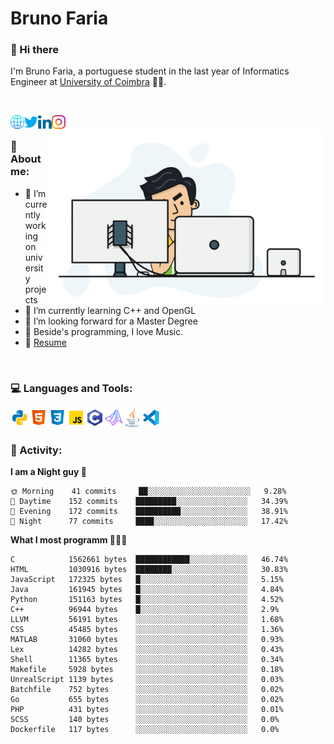 # Bruno Faria

### 👋 Hi there

I'm Bruno Faria, a portuguese student in the last year of Informatics Engineer at [University of Coimbra](uc.pt/en) 👨‍🎓.

<br/>

[<img align="left" width="22px" alt="Website" src="https://github.com/brunofaria1322/brunofaria1322/blob/master/assets/social/global.svg"/>][website]
[<img align="left" width="22px" alt="Twitter" src="https://github.com/brunofaria1322/brunofaria1322/blob/master/assets/social/twitter.svg"/>][twitter]
[<img align="left" width="22px" alt="LinkedIn" src="https://github.com/brunofaria1322/brunofaria1322/blob/master/assets/social/linkedin.svg"/>][linkedin]
[<img align="left" width="22px" alt="Instagram" src="https://github.com/brunofaria1322/brunofaria1322/blob/master/assets/social/instagram.svg"/>][instagram]

<img align="right" height = "280" alt="GIF" src="https://github.com/brunofaria1322/brunofaria1322/blob/master/assets/animation.gif"/>

<br />

### 📕 About me:

- 🔭 I’m currently working on university projects
- 🌱 I’m currently learning C++ and OpenGL
- 💼 I’m looking forward for a Master Degree
- 💙 Beside's programming, I love Music.
- 📝 [Resume](https://en.wikipedia.org/wiki/HTTP_404)


<br />

### 💻 Languages and Tools:

<img align="left" width="30px" alt= "Python" src="https://github.com/brunofaria1322/brunofaria1322/blob/master/assets/skills/python.svg"/>
<img align="left" width="30px" alt= "Html5" src="https://github.com/brunofaria1322/brunofaria1322/blob/master/assets/skills/html5.svg"/>
<img align="left" width="30px" alt= "Css3" src="https://github.com/brunofaria1322/brunofaria1322/blob/master/assets/skills/css3.svg"/>
<img align="left" width="30px" alt= "JavaScript" src="https://github.com/brunofaria1322/brunofaria1322/blob/master/assets/skills/javascript.svg"/>
<img align="left" width="30px" alt= "C" src="https://github.com/brunofaria1322/brunofaria1322/blob/master/assets/skills/c.svg"/>
<img align="left" width="30px" alt= "Matlab" src="https://github.com/brunofaria1322/brunofaria1322/blob/master/assets/skills/matlab.svg"/>
<img align="left" width="30px" alt= "Java" src="https://github.com/brunofaria1322/brunofaria1322/blob/master/assets/skills/java.svg"/>
<img align="left" width="30px" alt= "Visual Studio Code" src="https://github.com/brunofaria1322/brunofaria1322/blob/master/assets/skills/vscode.svg"/>

<br />
<br />

### 🚩 Activity:

<!--START_SECTION:stats-->
**I am a Night guy 🌙** 

```text
🌞 Morning    41 commits     ██░░░░░░░░░░░░░░░░░░░░░░░	9.28% 
🌆 Daytime    152 commits    █████████░░░░░░░░░░░░░░░░	34.39% 
🌃 Evening    172 commits    ██████████░░░░░░░░░░░░░░░	38.91% 
🌙 Night      77 commits     ████░░░░░░░░░░░░░░░░░░░░░	17.42%

```
**What I most programm 👨🏽‍💻** 

```text
C            1562661 bytes  ████████████░░░░░░░░░░░░░	46.74% 
HTML         1030916 bytes  ████████░░░░░░░░░░░░░░░░░	30.83% 
JavaScript   172325 bytes   █░░░░░░░░░░░░░░░░░░░░░░░░	5.15% 
Java         161945 bytes   █░░░░░░░░░░░░░░░░░░░░░░░░	4.84% 
Python       151163 bytes   █░░░░░░░░░░░░░░░░░░░░░░░░	4.52% 
C++          96944 bytes    █░░░░░░░░░░░░░░░░░░░░░░░░	2.9% 
LLVM         56191 bytes    ░░░░░░░░░░░░░░░░░░░░░░░░░	1.68% 
CSS          45485 bytes    ░░░░░░░░░░░░░░░░░░░░░░░░░	1.36% 
MATLAB       31060 bytes    ░░░░░░░░░░░░░░░░░░░░░░░░░	0.93% 
Lex          14282 bytes    ░░░░░░░░░░░░░░░░░░░░░░░░░	0.43% 
Shell        11365 bytes    ░░░░░░░░░░░░░░░░░░░░░░░░░	0.34% 
Makefile     5928 bytes     ░░░░░░░░░░░░░░░░░░░░░░░░░	0.18% 
UnrealScript 1139 bytes     ░░░░░░░░░░░░░░░░░░░░░░░░░	0.03% 
Batchfile    752 bytes      ░░░░░░░░░░░░░░░░░░░░░░░░░	0.02% 
Go           655 bytes      ░░░░░░░░░░░░░░░░░░░░░░░░░	0.02% 
PHP          431 bytes      ░░░░░░░░░░░░░░░░░░░░░░░░░	0.01% 
SCSS         140 bytes      ░░░░░░░░░░░░░░░░░░░░░░░░░	0.0% 
Dockerfile   117 bytes      ░░░░░░░░░░░░░░░░░░░░░░░░░	0.0%
```


<!--END_SECTION:stats-->


[website]: https://brunofaria1322.github.io
[twitter]: https://twitter.com/brunofaria_1322
[instagram]: https://instagram.com/brunofaria_1322
[linkedin]: https://linkedin.com/in/bruno-faria
